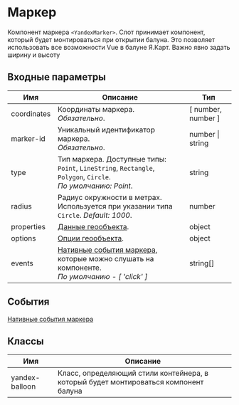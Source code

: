 # Маркер

Компонент маркера `<YandexMarker>`. Слот принимает компонент, который будет монтироваться при открытии балуна. Это позволяет использовать все возможности Vue в балуне Я.Карт. Важно явно задать ширину и высоту

## Входные параметры

| Имя | Описание | Тип |
|---|---|---|
| coordinates | Координаты маркера. <br> *Обязательно*. | [ number, number ] |
| marker-id | Уникальный идентификатор маркера. <br> *Обязательно*. | number \| string |
| type | Тип маркера. Доступные типы: `Point`, `LineString`, `Rectangle`, `Polygon`, `Circle`. <br> *По умолчанию: Point*. | string |
| radius | Радиус окружности в метрах. Используется при указании типа `Circle`. *Default: 1000*. | number |
| properties | [Данные геообъекта](https://yandex.ru/dev/maps/jsapi/doc/2.1/ref/reference/GeoObject.html#GeoObject__param-feature.properties). | object |
| options | [Опции геообъекта](https://yandex.ru/dev/maps/jsapi/doc/2.1/ref/reference/GeoObject.html#GeoObject__param-options). | object |
| events | [Нативные события маркера](https://yandex.ru/dev/maps/jsapi/doc/2.1/ref/reference/GeoObject.html#GeoObject__events-summary), которые можно слушать на компоненте. <br> *По умолчанию - [ 'click' ]* | string[] |

## События

[Нативные события маркера](https://yandex.ru/dev/maps/jsapi/doc/2.1/ref/reference/GeoObject.html#GeoObject__events-summary)

## Классы

| Имя | Описание |
|---|---|
| yandex-balloon | Класс, определяющий стили контейнера, в который будет монтироваться компонент балуна |
